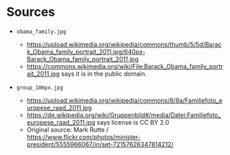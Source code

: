 # Sources

* `obama_family.jpg`
  * <https://upload.wikimedia.org/wikipedia/commons/thumb/5/5d/Barack_Obama_family_portrait_2011.jpg/640px-Barack_Obama_family_portrait_2011.jpg>
  * <https://commons.wikimedia.org/wiki/File:Barack_Obama_family_portrait_2011.jpg> says it is in the public domain.

* `group_10mpx.jpg`
  * <https://upload.wikimedia.org/wikipedia/commons/8/8a/Familiefoto_europese_raad_2011.jpg>
  * <https://de.wikipedia.org/wiki/Gruppenbild#/media/Datei:Familiefoto_europese_raad_2011.jpg> says license is CC BY 2.0
  * Original source: Mark Rutte / https://www.flickr.com/photos/minister-president/5555966067/in/set-72157626347814212/
  